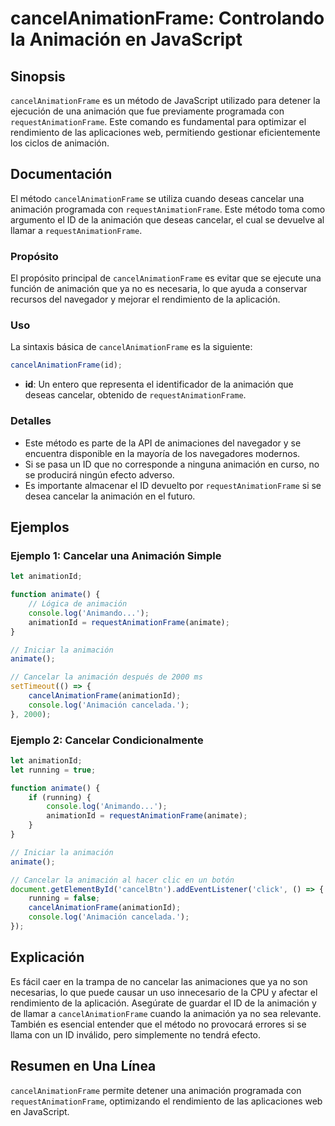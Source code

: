 <!--
Meta Description: # cancelAnimationFrame: Controlando la Animación en JavaScript ## Sinopsis `cancelAnimationFrame` es un método de JavaScript utilizado para detener la...
Meta Keywords: animación, que, cancelanimationframe, cancelar, requestanimationframe
-->

# cancelAnimationFrame: Controlando la Animación en JavaScript

## Sinopsis
`cancelAnimationFrame` es un método de JavaScript utilizado para detener la ejecución de una animación que fue previamente programada con `requestAnimationFrame`. Este comando es fundamental para optimizar el rendimiento de las aplicaciones web, permitiendo gestionar eficientemente los ciclos de animación.

## Documentación
El método `cancelAnimationFrame` se utiliza cuando deseas cancelar una animación programada con `requestAnimationFrame`. Este método toma como argumento el ID de la animación que deseas cancelar, el cual se devuelve al llamar a `requestAnimationFrame`. 

### Propósito
El propósito principal de `cancelAnimationFrame` es evitar que se ejecute una función de animación que ya no es necesaria, lo que ayuda a conservar recursos del navegador y mejorar el rendimiento de la aplicación.

### Uso
La sintaxis básica de `cancelAnimationFrame` es la siguiente:

```javascript
cancelAnimationFrame(id);
```

- **id**: Un entero que representa el identificador de la animación que deseas cancelar, obtenido de `requestAnimationFrame`.

### Detalles
- Este método es parte de la API de animaciones del navegador y se encuentra disponible en la mayoría de los navegadores modernos.
- Si se pasa un ID que no corresponde a ninguna animación en curso, no se producirá ningún efecto adverso.
- Es importante almacenar el ID devuelto por `requestAnimationFrame` si se desea cancelar la animación en el futuro.

## Ejemplos

### Ejemplo 1: Cancelar una Animación Simple
```javascript
let animationId;

function animate() {
    // Lógica de animación
    console.log('Animando...');
    animationId = requestAnimationFrame(animate);
}

// Iniciar la animación
animate();

// Cancelar la animación después de 2000 ms
setTimeout(() => {
    cancelAnimationFrame(animationId);
    console.log('Animación cancelada.');
}, 2000);
```

### Ejemplo 2: Cancelar Condicionalmente
```javascript
let animationId;
let running = true;

function animate() {
    if (running) {
        console.log('Animando...');
        animationId = requestAnimationFrame(animate);
    }
}

// Iniciar la animación
animate();

// Cancelar la animación al hacer clic en un botón
document.getElementById('cancelBtn').addEventListener('click', () => {
    running = false;
    cancelAnimationFrame(animationId);
    console.log('Animación cancelada.');
});
```

## Explicación
Es fácil caer en la trampa de no cancelar las animaciones que ya no son necesarias, lo que puede causar un uso innecesario de la CPU y afectar el rendimiento de la aplicación. Asegúrate de guardar el ID de la animación y de llamar a `cancelAnimationFrame` cuando la animación ya no sea relevante. También es esencial entender que el método no provocará errores si se llama con un ID inválido, pero simplemente no tendrá efecto.

## Resumen en Una Línea
`cancelAnimationFrame` permite detener una animación programada con `requestAnimationFrame`, optimizando el rendimiento de las aplicaciones web en JavaScript.